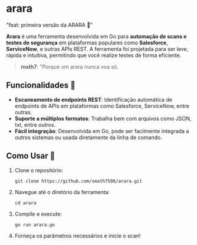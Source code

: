 # arara
"feat: primeira versão da ARARA 🦜"

**Arara** é uma ferramenta desenvolvida em Go para **automação de scans e testes de segurança** em plataformas populares como **Salesforce**, **ServiceNow**, e outras APIs REST. A ferramenta foi projetada para ser leve, rápida e intuitiva, permitindo que você realize testes de forma eficiente.

> **math7**: "Porque um arara nunca voa só. 

## Funcionalidades 🚀

- **Escaneamento de endpoints REST**: Identificação automática de endpoints de APIs em plataformas como Salesforce, ServiceNow, entre outras.
- **Suporte a múltiplos formatos**: Trabalha bem com arquivos como JSON, txt, entre outros.
- **Fácil integração**: Desenvolvida em Go, pode ser facilmente integrada a outros sistemas ou usada diretamente da linha de comando.

## Como Usar 📝

1. Clone o repositório:

   `git clone https://github.com/smath7506/arara.git`

2. Navegue até o diretório da ferramenta:

   `cd arara`

3. Compile e execute:

   `go run arara.go`

4. Forneça os parâmetros necessários e inicie o scan!

